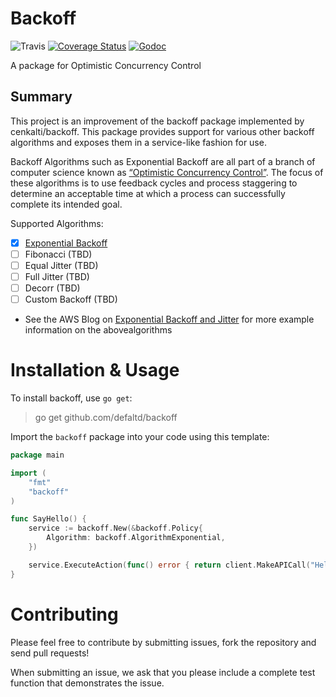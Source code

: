 # Backoff
![Travis](https://travis-ci.org/defaltd/backoff.svg?branch=master) [![Coverage Status](https://coveralls.io/repos/github/defaltd/backoff/badge.svg?branch=master)](https://coveralls.io/github/defaltd/backoff?branch=master) [![Godoc](https://img.shields.io/badge/godoc-reference-5272B4.svg?style=flat-square)](https://godoc.org/github.com/defaltd/backoff)

A package for Optimistic Concurrency Control

## Summary

This project is an improvement of the backoff package implemented by cenkalti/backoff. This package provides support for various other backoff algorithms and exposes them in a service-like fashion for use.

Backoff Algorithms such as Exponential Backoff are all part of a branch of computer science known as [“Optimistic Concurrency Control”](https://en.wikipedia.org/wiki/Optimistic_concurrency_control). The focus of these algorithms is to use feedback cycles and process staggering to determine an acceptable time at which a process can successfully complete its intended goal.

Supported Algorithms:

- [x] [Exponential Backoff](https://en.wikipedia.org/wiki/Exponential_backoff)
- [ ] Fibonacci (TBD)
- [ ] Equal Jitter (TBD)
- [ ] Full Jitter (TBD)
- [ ] Decorr (TBD)
- [ ] Custom Backoff (TBD)

* See the AWS Blog on [Exponential Backoff and Jitter](https://aws.amazon.com/blogs/architecture/exponential-backoff-and-jitter/) for more example information on the abovealgorithms

# Installation & Usage

To install backoff, use `go get`:

> go get github.com/defaltd/backoff

Import the `backoff` package into your code using this template:

```go
package main

import (
    "fmt"
    "backoff"
)

func SayHello() {
    service := backoff.New(&backoff.Policy{
        Algorithm: backoff.AlgorithmExponential,
    })

    service.ExecuteAction(func() error { return client.MakeAPICall("Hello World"); })
}
```

# Contributing

Please feel free to contribute by submitting issues, fork the repository and send pull requests!

When submitting an issue, we ask that you please include a complete test function that demonstrates the issue.
